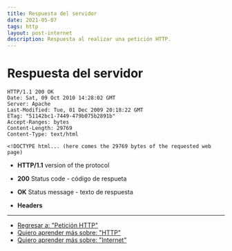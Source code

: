 ```yaml
---
title: Respuesta del servidor
date: 2021-05-07
tags: http
layout: post-internet
description: Respuesta al realizar una petición HTTP.
---
```


# Respuesta del servidor

```http
HTTP/1.1 200 OK
Date: Sat, 09 Oct 2010 14:28:02 GMT
Server: Apache
Last-Modified: Tue, 01 Dec 2009 20:18:22 GMT
ETag: "51142bc1-7449-479b075b2891b"
Accept-Ranges: bytes
Content-Length: 29769
Content-Type: text/html

<!DOCTYPE html... (here comes the 29769 bytes of the requested web page)
```

- **HTTP/1.1**
	version of the protocol
- **200**
	Status code - código de respueta
- **OK**
	Status message - texto de respuesta

- **Headers**

***

- [Regresar a: "Petición HTTP"](que-es-una-peticion-http)
- [Quiero aprender más sobre: "HTTP"](que-es-http)
- [Quiero aprender más sobre: "Internet"](../00/internet)
